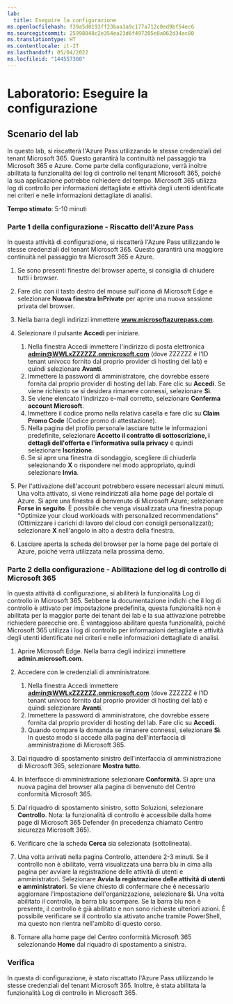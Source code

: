 ```yaml
---
lab:
  title: Eseguire la configurazione
ms.openlocfilehash: f39a5d0193ff23baa3a9c177a712c0ed9bf54ec6
ms.sourcegitcommit: 25998048c2e354ea23d6f497205e8a062d34ac80
ms.translationtype: HT
ms.contentlocale: it-IT
ms.lasthandoff: 05/04/2022
ms.locfileid: "144557308"
---
```

# <a name="lab-setup"></a>Laboratorio: Eseguire la configurazione

## <a name="lab-scenario"></a>Scenario del lab

In questo lab, si riscatterà l'Azure Pass utilizzando le stesse credenziali del tenant Microsoft 365.  Questo garantirà la continuità nel passaggio tra Microsoft 365 e Azure. Come parte della configurazione, verrà inoltre abilitata la funzionalità del log di controllo nel tenant Microsoft 365, poiché la sua applicazione potrebbe richiedere del tempo. Microsoft 365 utilizza log di controllo per informazioni dettagliate e attività degli utenti identificate nei criteri e nelle informazioni dettagliate di analisi.

**Tempo stimato**: 5-10 minuti

### <a name="setup-part-1---redeem-azure-pass"></a>Parte 1 della configurazione - Riscatto dell'Azure Pass

In questa attività di configurazione, si riscatterà l'Azure Pass utilizzando le stesse credenziali del tenant Microsoft 365.  Questo garantirà una maggiore continuità nel passaggio tra Microsoft 365 e Azure.

1. Se sono presenti finestre del browser aperte, si consiglia di chiudere tutti i browser.

1. Fare clic con il tasto destro del mouse sull'icona di Microsoft Edge e selezionare **Nuova finestra InPrivate** per aprire una nuova sessione privata del browser.

1. Nella barra degli indirizzi immettere **www.microsoftazurepass.com**.  

1. Selezionare il pulsante **Accedi** per iniziare.

    1. Nella finestra Accedi immettere l'indirizzo di posta elettronica **admin@WWLxZZZZZZ.onmicrosoft.com** (dove ZZZZZZ è l'ID tenant univoco fornito dal proprio provider di hosting del lab) e quindi selezionare **Avanti**.
    1. Immettere la password di amministratore, che dovrebbe essere fornita dal proprio provider di hosting del lab. Fare clic su **Accedi**.  Se viene richiesto se si desidera rimanere connessi, selezionare **Sì**.
    1. Se viene elencato l'indirizzo e-mail corretto, selezionare **Conferma account Microsoft**.
    1. Immettere il codice promo nella relativa casella e fare clic su **Claim Promo Code** (Codice promo di attestazione).  
    1. Nella pagina del profilo personale lasciare tutte le informazioni predefinite, selezionare **Accetto il contratto di sottoscrizione, i dettagli dell'offerta e l'informativa sulla privacy** e quindi selezionare **Iscrizione**.
    1. Se si apre una finestra di sondaggio, scegliere di chiuderla selezionando **X** o rispondere nel modo appropriato, quindi selezionare **Invia**.

1. Per l'attivazione dell'account potrebbero essere necessari alcuni minuti.  Una volta attivato, si viene reindirizzati alla home page del portale di Azure. Si apre una finestra di benvenuto di Microsoft Azure; selezionare **Forse in seguito**. È possibile che venga visualizzata una finestra popup "Optimize your cloud workloads with personalized recommendations" (Ottimizzare i carichi di lavoro del cloud con consigli personalizzati); selezionare **X** nell'angolo in alto a destra della finestra.

1. Lasciare aperta la scheda del browser per la home page del portale di Azure, poiché verrà utilizzata nella prossima demo.

### <a name="setup-part-2---enable-microsoft-365-audit-log"></a>Parte 2 della configurazione - Abilitazione del log di controllo di Microsoft 365

In questa attività di configurazione, si abiliterà la funzionalità Log di controllo in Microsoft 365.  Sebbene la documentazione indichi che il log di controllo è attivato per impostazione predefinita, questa funzionalità non è abilitata per la maggior parte dei tenant dei lab e la sua attivazione potrebbe richiedere parecchie ore.  È vantaggioso abilitare questa funzionalità, poiché Microsoft 365 utilizza i log di controllo per informazioni dettagliate e attività degli utenti identificate nei criteri e nelle informazioni dettagliate di analisi.

1. Aprire Microsoft Edge. Nella barra degli indirizzi immettere **admin.microsoft.com**.

1. Accedere con le credenziali di amministratore.
    1. Nella finestra Accedi immettere **admin@WWLxZZZZZZ.onmicrosoft.com** (dove ZZZZZZ è l'ID tenant univoco fornito dal proprio provider di hosting del lab) e quindi selezionare **Avanti**.
    1. Immettere la password di amministratore, che dovrebbe essere fornita dal proprio provider di hosting del lab. Fare clic su **Accedi**.
    1. Quando compare la domanda se rimanere connessi, selezionare **Sì**. In questo modo si accede alla pagina dell'interfaccia di amministrazione di Microsoft 365.

1. Dal riquadro di spostamento sinistro dell'interfaccia di amministrazione di Microsoft 365, selezionare **Mostra tutto**.

1. In Interfacce di amministrazione selezionare **Conformità**.  Si apre una nuova pagina del browser alla pagina di benvenuto del Centro conformità Microsoft 365.  

1. Dal riquadro di spostamento sinistro, sotto Soluzioni, selezionare **Controllo**.  Nota: la funzionalità di controllo è accessibile dalla home page di Microsoft 365 Defender (in precedenza chiamato Centro sicurezza Microsoft 365).

1. Verificare che la scheda **Cerca** sia selezionata (sottolineata).

1. Una volta arrivati nella pagina Controllo, attendere 2-3 minuti.  Se il controllo non è abilitato, verrà visualizzata una barra blu in cima alla pagina per avviare la registrazione delle attività di utenti e amministratori.  Selezionare **Avvia la registrazione delle attività di utenti e amministratori**.  Se viene chiesto di confermare che è necessario aggiornare l'impostazione dell'organizzazione, selezionare **Sì**. Una volta abilitato il controllo, la barra blu scompare.  Se la barra blu non è presente, il controllo è già abilitato e non sono richieste ulteriori azioni.  È possibile verificare se il controllo sia attivato anche tramite PowerShell, ma questo non rientra nell'ambito di questo corso.

1. Tornare alla home page del Centro conformità Microsoft 365 selezionando **Home** dal riquadro di spostamento a sinistra.

### <a name="review"></a>Verifica

In questa di configurazione, è stato riscattato l'Azure Pass utilizzando le stesse credenziali del tenant Microsoft 365.  Inoltre, è stata abilitata la funzionalità Log di controllo in Microsoft 365.
